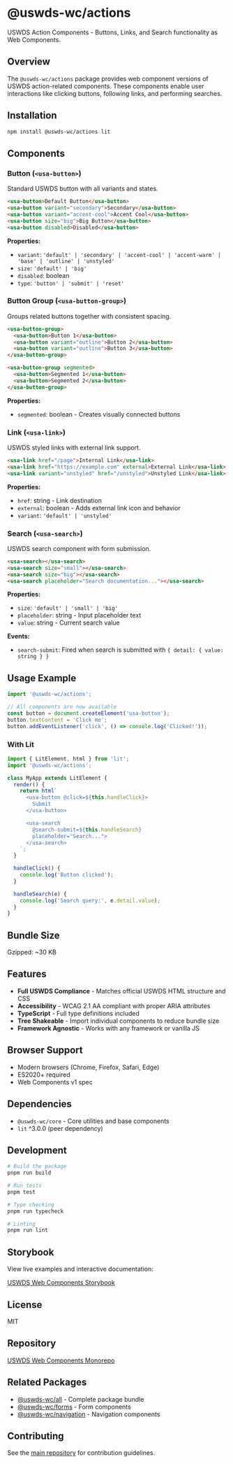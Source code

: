 # @uswds-wc/actions

USWDS Action Components - Buttons, Links, and Search functionality as Web Components.

## Overview

The `@uswds-wc/actions` package provides web component versions of USWDS action-related components. These components enable user interactions like clicking buttons, following links, and performing searches.

## Installation

```bash
npm install @uswds-wc/actions lit
```

## Components

### Button (`<usa-button>`)

Standard USWDS button with all variants and states.

```html
<usa-button>Default Button</usa-button>
<usa-button variant="secondary">Secondary</usa-button>
<usa-button variant="accent-cool">Accent Cool</usa-button>
<usa-button size="big">Big Button</usa-button>
<usa-button disabled>Disabled</usa-button>
```

**Properties:**
- `variant`: `'default' | 'secondary' | 'accent-cool' | 'accent-warm' | 'base' | 'outline' | 'unstyled'`
- `size`: `'default' | 'big'`
- `disabled`: boolean
- `type`: `'button' | 'submit' | 'reset'`

### Button Group (`<usa-button-group>`)

Groups related buttons together with consistent spacing.

```html
<usa-button-group>
  <usa-button>Button 1</usa-button>
  <usa-button variant="outline">Button 2</usa-button>
  <usa-button variant="outline">Button 3</usa-button>
</usa-button-group>

<usa-button-group segmented>
  <usa-button>Segmented 1</usa-button>
  <usa-button>Segmented 2</usa-button>
</usa-button-group>
```

**Properties:**
- `segmented`: boolean - Creates visually connected buttons

### Link (`<usa-link>`)

USWDS styled links with external link support.

```html
<usa-link href="/page">Internal Link</usa-link>
<usa-link href="https://example.com" external>External Link</usa-link>
<usa-link variant="unstyled" href="/unstyled">Unstyled Link</usa-link>
```

**Properties:**
- `href`: string - Link destination
- `external`: boolean - Adds external link icon and behavior
- `variant`: `'default' | 'unstyled'`

### Search (`<usa-search>`)

USWDS search component with form submission.

```html
<usa-search></usa-search>
<usa-search size="small"></usa-search>
<usa-search size="big"></usa-search>
<usa-search placeholder="Search documentation..."></usa-search>
```

**Properties:**
- `size`: `'default' | 'small' | 'big'`
- `placeholder`: string - Input placeholder text
- `value`: string - Current search value

**Events:**
- `search-submit`: Fired when search is submitted with `{ detail: { value: string } }`

## Usage Example

```javascript
import '@uswds-wc/actions';

// All components are now available
const button = document.createElement('usa-button');
button.textContent = 'Click me';
button.addEventListener('click', () => console.log('Clicked!'));
```

### With Lit

```typescript
import { LitElement, html } from 'lit';
import '@uswds-wc/actions';

class MyApp extends LitElement {
  render() {
    return html`
      <usa-button @click=${this.handleClick}>
        Submit
      </usa-button>

      <usa-search
        @search-submit=${this.handleSearch}
        placeholder="Search...">
      </usa-search>
    `;
  }

  handleClick() {
    console.log('Button clicked');
  }

  handleSearch(e) {
    console.log('Search query:', e.detail.value);
  }
}
```

## Bundle Size

Gzipped: ~30 KB

## Features

- **Full USWDS Compliance** - Matches official USWDS HTML structure and CSS
- **Accessibility** - WCAG 2.1 AA compliant with proper ARIA attributes
- **TypeScript** - Full type definitions included
- **Tree Shakeable** - Import individual components to reduce bundle size
- **Framework Agnostic** - Works with any framework or vanilla JS

## Browser Support

- Modern browsers (Chrome, Firefox, Safari, Edge)
- ES2020+ required
- Web Components v1 spec

## Dependencies

- `@uswds-wc/core` - Core utilities and base components
- `lit` ^3.0.0 (peer dependency)

## Development

```bash
# Build the package
pnpm run build

# Run tests
pnpm test

# Type checking
pnpm run typecheck

# Linting
pnpm run lint
```

## Storybook

View live examples and interactive documentation:

[USWDS Web Components Storybook](https://barbaradenney.github.io/uswds-wc/)

## License

MIT

## Repository

[USWDS Web Components Monorepo](https://github.com/barbaradenney/uswds-wc/tree/main/packages/uswds-wc-actions)

## Related Packages

- [@uswds-wc/all](../uswds-wc) - Complete package bundle
- [@uswds-wc/forms](../uswds-wc-forms) - Form components
- [@uswds-wc/navigation](../uswds-wc-navigation) - Navigation components

## Contributing

See the [main repository](https://github.com/barbaradenney/uswds-wc) for contribution guidelines.
